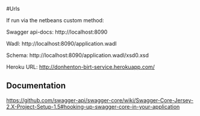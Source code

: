 #Urls

If run via the netbeans custom method:



Swagger api-docs: http://localhost:8090

Wadl: http://localhost:8090/application.wadl

Schema: http://localhost:8090/application.wadl/xsd0.xsd

Heroku URL: http://donhenton-birt-service.herokuapp.com/



## Documentation

https://github.com/swagger-api/swagger-core/wiki/Swagger-Core-Jersey-2.X-Project-Setup-1.5#hooking-up-swagger-core-in-your-application
